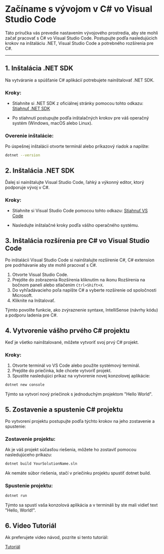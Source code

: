 # Začíname s vývojom v C# vo Visual Studio Code

Táto príručka vás prevedie nastavením vývojového prostredia, aby ste mohli začať pracovať s C# vo Visual Studio Code. Postupujte podľa nasledujúcich krokov na inštaláciu .NET, Visual Studio Code a potrebného rozšírenia pre C#.

---

## 1. Inštalácia .NET SDK

Na vytváranie a spúšťanie C# aplikácií potrebujete nainštalovať .NET SDK.

### Kroky:

- Stiahnite si .NET SDK z oficiálnej stránky pomocou tohto odkazu:  
  [Stiahnuť .NET SDK](https://bit.ly/dotnetcoresdk_techdecode)

- Po stiahnutí postupujte podľa inštalačných krokov pre váš operačný systém (Windows, macOS alebo Linux).

### Overenie inštalácie:

Po úspešnej inštalácii otvorte terminál alebo príkazový riadok a napíšte:

```bash
dotnet --version
```

## 2. Inštalácia .NET SDK

Ďalej si nainštalujte Visual Studio Code, ľahký a výkonný editor, ktorý podporuje vývoj v C#.

### Kroky:

- Stiahnite si Visual Studio Code pomocou tohto odkazu:
  [Stiahnuť VS Code](https://code.visualstudio.com/)
  
- Nasledujte inštalačné kroky podľa vášho operačného systému.

## 3. Inštalácia rozšírenia pre C# vo Visual Studio Code

Po inštalácii Visual Studio Code si nainštalujte rozšírenie C#, C# extension pre podrhávanie aby ste mohli pracovať s C#.

1. Otvorte Visual Studio Code.
2. Prejdite do zobrazenia Rozšírenia kliknutím na ikonu Rozšírenia na bočnom paneli alebo stlačením `Ctrl+Shift+X`.
3. Do vyhľadávacieho poľa napíšte C# a vyberte rozšírenie od spoločnosti Microsoft.
4. Kliknite na Inštalovať.

Týmto povolíte funkcie, ako zvýraznenie syntaxe, IntelliSense (návrhy kódu) a podporu ladenia pre C#.

## 4. Vytvorenie vášho prvého C# projektu

Keď je všetko nainštalované, môžete vytvoriť svoj prvý C# projekt.

### Kroky:

1. Otvorte terminál vo VS Code alebo použite systémový terminál.
2. Prejdite do priečinka, kde chcete vytvoriť projekt.
3. Spustite nasledujúci príkaz na vytvorenie novej konzolovej aplikácie:

```bash
dotnet new console
```
Týmto sa vytvorí nový priečinok s jednoduchým projektom "Hello World".

## 5. Zostavenie a spustenie C# projektu

Po vytvorení projektu postupujte podľa týchto krokov na jeho zostavenie a spustenie:

### Zostavenie projektu:

Ak je váš projekt súčasťou riešenia, môžete ho zostaviť pomocou nasledujúceho príkazu:

```bash
dotnet build YourSolutionName.sln
```
Ak nemáte súbor riešenia, stačí v priečinku projektu spustiť dotnet build.

### Spustenie projektu:

```bash
dotnet run
```

Týmto sa spustí vaša konzolová aplikácia a v termináli by ste mali vidieť text "Hello, World!".

## 6. Video Tutoriál 

Ak preferujete video návod, pozrite si tento tutoriál:

[Tutoriál](https://www.youtube.com/watch?v=CO4BGZOuUkM)



